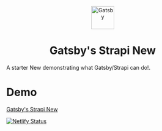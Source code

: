 <p align="center">
  <a href="https://www.gatsbyjs.org">
    <img alt="Gatsby" src="https://www.gatsbyjs.org/monogram.svg" width="60" />
  </a>
</p>
<h1 align="center">
  Gatsby's Strapi New
</h1>

A starter New demonstrating what Gatsby/Strapi can do!.

# Demo

[Gatsby's Strapi New](https://gatsby-strapi-news.netlify.app/)

[![Netlify Status](https://api.netlify.com/api/v1/badges/bee11437-ff79-4c7f-aad2-1cd1c3a8b5f7/deploy-status)](https://app.netlify.com/sites/gatsby-strapi-news/deploys)

